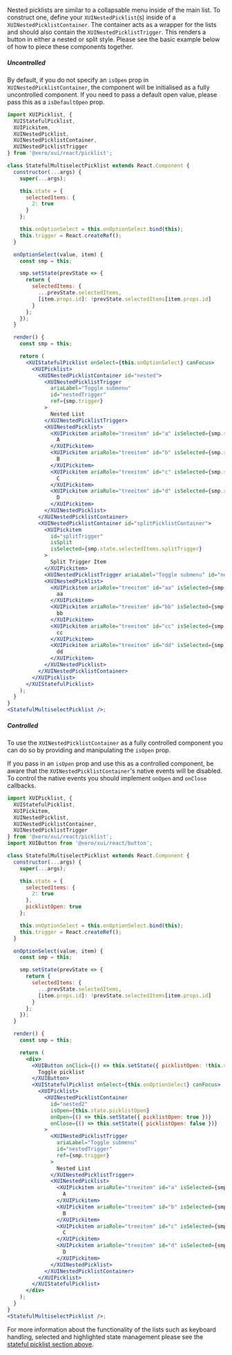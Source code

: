 Nested picklists are similar to a collapsable menu inside of the main list. To construct one, define your `XUINestedPicklist`(s) inside of a `XUINestedPicklistContainer`. The container acts as a wrapper for the lists and should also contain the `XUINestedPicklistTrigger`. This renders a button in either a nested or split style. Please see the basic example below of how to piece these components together.

##### Uncontrolled

By default, if you do not specify an `isOpen` prop in `XUINestedPicklistContainer`, the component will be initialised as a fully uncontrolled component. If you need to pass a default open value, please pass this as a `isDefaultOpen` prop.

```jsx harmony
import XUIPicklist, {
  XUIStatefulPicklist,
  XUIPickitem,
  XUINestedPicklist,
  XUINestedPicklistContainer,
  XUINestedPicklistTrigger
} from '@xero/xui/react/picklist';

class StatefulMultiselectPicklist extends React.Component {
  constructor(...args) {
    super(...args);

    this.state = {
      selectedItems: {
        2: true
      }
    };

    this.onOptionSelect = this.onOptionSelect.bind(this);
    this.trigger = React.createRef();
  }

  onOptionSelect(value, item) {
    const smp = this;

    smp.setState(prevState => {
      return {
        selectedItems: {
          ...prevState.selectedItems,
          [item.props.id]: !prevState.selectedItems[item.props.id]
        }
      };
    });
  }

  render() {
    const smp = this;

    return (
      <XUIStatefulPicklist onSelect={this.onOptionSelect} canFocus>
        <XUIPicklist>
          <XUINestedPicklistContainer id="nested">
            <XUINestedPicklistTrigger
              ariaLabel="Toggle submenu"
              id="nestedTrigger"
              ref={smp.trigger}
            >
              Nested List
            </XUINestedPicklistTrigger>
            <XUINestedPicklist>
              <XUIPickitem ariaRole="treeitem" id="a" isSelected={smp.state.selectedItems.a}>
                A
              </XUIPickitem>
              <XUIPickitem ariaRole="treeitem" id="b" isSelected={smp.state.selectedItems.b}>
                B
              </XUIPickitem>
              <XUIPickitem ariaRole="treeitem" id="c" isSelected={smp.state.selectedItems.c}>
                C
              </XUIPickitem>
              <XUIPickitem ariaRole="treeitem" id="d" isSelected={smp.state.selectedItems.d}>
                D
              </XUIPickitem>
            </XUINestedPicklist>
          </XUINestedPicklistContainer>
          <XUINestedPicklistContainer id="splitPicklistContainer">
            <XUIPickitem
              id="splitTrigger"
              isSplit
              isSelected={smp.state.selectedItems.splitTrigger}
            >
              Split Trigger Item
            </XUIPickitem>
            <XUINestedPicklistTrigger ariaLabel="Toggle submenu" id="nestedSplit" />
            <XUINestedPicklist>
              <XUIPickitem ariaRole="treeitem" id="aa" isSelected={smp.state.selectedItems.aa}>
                aa
              </XUIPickitem>
              <XUIPickitem ariaRole="treeitem" id="bb" isSelected={smp.state.selectedItems.bb}>
                bb
              </XUIPickitem>
              <XUIPickitem ariaRole="treeitem" id="cc" isSelected={smp.state.selectedItems.cc}>
                cc
              </XUIPickitem>
              <XUIPickitem ariaRole="treeitem" id="dd" isSelected={smp.state.selectedItems.dd}>
                dd
              </XUIPickitem>
            </XUINestedPicklist>
          </XUINestedPicklistContainer>
        </XUIPicklist>
      </XUIStatefulPicklist>
    );
  }
}
<StatefulMultiselectPicklist />;
```

##### Controlled

To use the `XUINestedPicklistContainer` as a fully controlled component you can do so by providing and manipulating the `isOpen` prop.

If you pass in an `isOpen` prop and use this as a controlled component, be aware that the `XUINestedPicklistContainer`'s native events will be disabled. To control the native events you should implement `onOpen` and `onClose` callbacks.

```jsx harmony
import XUIPicklist, {
  XUIStatefulPicklist,
  XUIPickitem,
  XUINestedPicklist,
  XUINestedPicklistContainer,
  XUINestedPicklistTrigger
} from '@xero/xui/react/picklist';
import XUIButton from '@xero/xui/react/button';

class StatefulMultiselectPicklist extends React.Component {
  constructor(...args) {
    super(...args);

    this.state = {
      selectedItems: {
        2: true
      },
      picklistOpen: true
    };

    this.onOptionSelect = this.onOptionSelect.bind(this);
    this.trigger = React.createRef();
  }

  onOptionSelect(value, item) {
    const smp = this;

    smp.setState(prevState => {
      return {
        selectedItems: {
          ...prevState.selectedItems,
          [item.props.id]: !prevState.selectedItems[item.props.id]
        }
      };
    });
  }

  render() {
    const smp = this;

    return (
      <div>
        <XUIButton onClick={() => this.setState({ picklistOpen: !this.state.picklistOpen })}>
          Toggle picklist
        </XUIButton>
        <XUIStatefulPicklist onSelect={this.onOptionSelect} canFocus>
          <XUIPicklist>
            <XUINestedPicklistContainer
              id="nested2"
              isOpen={this.state.picklistOpen}
              onOpen={() => this.setState({ picklistOpen: true })}
              onClose={() => this.setState({ picklistOpen: false })}
            >
              <XUINestedPicklistTrigger
                ariaLabel="Toggle submenu"
                id="nestedTrigger"
                ref={smp.trigger}
              >
                Nested List
              </XUINestedPicklistTrigger>
              <XUINestedPicklist>
                <XUIPickitem ariaRole="treeitem" id="a" isSelected={smp.state.selectedItems.a}>
                  A
                </XUIPickitem>
                <XUIPickitem ariaRole="treeitem" id="b" isSelected={smp.state.selectedItems.b}>
                  B
                </XUIPickitem>
                <XUIPickitem ariaRole="treeitem" id="c" isSelected={smp.state.selectedItems.c}>
                  C
                </XUIPickitem>
                <XUIPickitem ariaRole="treeitem" id="d" isSelected={smp.state.selectedItems.d}>
                  D
                </XUIPickitem>
              </XUINestedPicklist>
            </XUINestedPicklistContainer>
          </XUIPicklist>
        </XUIStatefulPicklist>
      </div>
    );
  }
}
<StatefulMultiselectPicklist />;
```

For more information about the functionality of the lists such as keyboard handling, selected and highlighted state management please see the [stateful picklist section above](#stateful-picklist).
